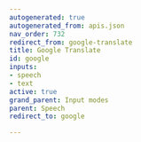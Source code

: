 ```yaml
---
autogenerated: true
autogenerated_from: apis.json
nav_order: 732
redirect_from: google-translate
title: Google Translate
id: google
inputs:
- speech
- text
active: true
grand_parent: Input modes
parent: Speech
redirect_to: google

---
```


